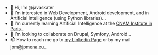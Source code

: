 - 👋 Hi, I’m @javaskater
- 👀 I’m interested in Web Development, Android development, and in Artificial Intelligence (using Python libraries)...
- 🌱 I’m currently learning Artificial Intelligence at the [CNAM Institute in Paris](https://formation.cnam.fr/rechercher-par-discipline/certificat-de-specialisation-intelligence-artificielle-1176377.kjsp)...
- 💞️ I’m looking to collaborate on Drupal, Symfony, Android...
- 📫 How to reach me go to [my Linkedin Page](https://www.linkedin.com/in/mena-jean-pierre-5790299/) or by my mail jpm@jpmena.eu...

<!---
javaskater/javaskater is a ✨ special ✨ repository because its `README.md` (this file) appears on your GitHub profile.
You can click the Preview link to take a look at your changes.
--->
